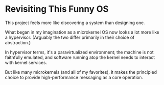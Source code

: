Revisiting This Funny OS
========================

This project feels more like discovering a system than designing one.

What began in my imagination as a microkernel OS now looks a lot more like a
hypervisor.  (Arguably the two differ primarily in their choice of abstraction.)

In hypervisor terms, it's a paravirtualized environment; the machine is not
faithfully emulated, and software running atop the kernel needs to interact with
kernel services.

But like many microkernels (and all of my favorites), it makes the principled
choice to provide high-performance messaging as a core operation.



